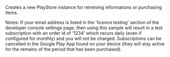 Creates a new PlayStore instance for retreiving informations or purchasing items.

Notes: If your email address is listed in the 'licence testing' section of the developer console settings page, then using this sample will result in a test subscription with an order id of '1234' which recurs daily (even if configured for monthly) and you will not be charged.
Subscriptions can be cancelled in the Google Play App found on your device (they will stay active for the remains of the period that has been purchased).
